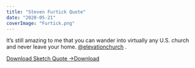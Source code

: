 ```yaml
---
title: "Steven Furtick Quote"
date: "2020-05-21"
coverImage: "Furtick.png"
---
```


It’s still amazing to me that you can wander into virtually any U.S. church and never leave your home. [@elevationchurch](https://www.instagram.com/elevationchurch/) .

[Download Sketch Quote ->](https://sketchysermons.com/wp-content/uploads/2020/08/Furtick.pdf)[Download](https://sketchysermons.com/wp-content/uploads/2020/08/Furtick.pdf)
